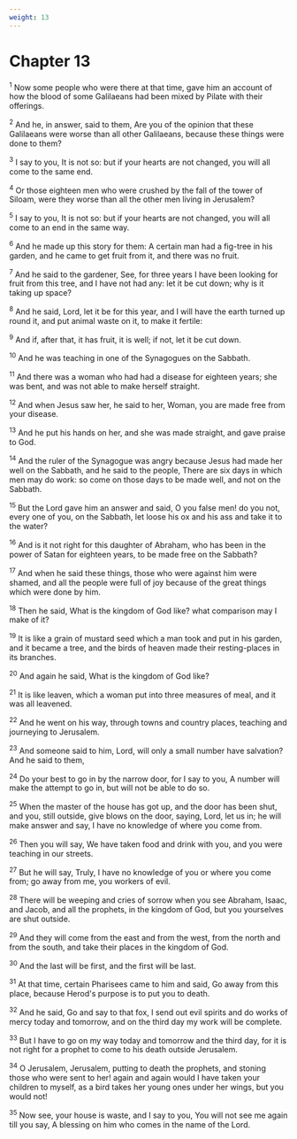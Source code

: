 ```yaml
---
weight: 13
---
```


# Chapter 13

<sup>1</sup> Now some people who were there at that time, gave him an account of how the blood of some Galilaeans had been mixed by Pilate with their offerings. 

<sup>2</sup> And he, in answer, said to them, Are you of the opinion that these Galilaeans were worse than all other Galilaeans, because these things were done to them? 

<sup>3</sup> I say to you, It is not so: but if your hearts are not changed, you will all come to the same end. 

<sup>4</sup> Or those eighteen men who were crushed by the fall of the tower of Siloam, were they worse than all the other men living in Jerusalem? 

<sup>5</sup> I say to you, It is not so: but if your hearts are not changed, you will all come to an end in the same way. 

<sup>6</sup> And he made up this story for them: A certain man had a fig-tree in his garden, and he came to get fruit from it, and there was no fruit. 

<sup>7</sup> And he said to the gardener, See, for three years I have been looking for fruit from this tree, and I have not had any: let it be cut down; why is it taking up space? 

<sup>8</sup> And he said, Lord, let it be for this year, and I will have the earth turned up round it, and put animal waste on it, to make it fertile: 

<sup>9</sup> And if, after that, it has fruit, it is well; if not, let it be cut down. 

<sup>10</sup> And he was teaching in one of the Synagogues on the Sabbath. 

<sup>11</sup> And there was a woman who had had a disease for eighteen years; she was bent, and was not able to make herself straight. 

<sup>12</sup> And when Jesus saw her, he said to her, Woman, you are made free from your disease. 

<sup>13</sup> And he put his hands on her, and she was made straight, and gave praise to God. 

<sup>14</sup> And the ruler of the Synagogue was angry because Jesus had made her well on the Sabbath, and he said to the people, There are six days in which men may do work: so come on those days to be made well, and not on the Sabbath. 

<sup>15</sup> But the Lord gave him an answer and said, O you false men! do you not, every one of you, on the Sabbath, let loose his ox and his ass and take it to the water? 

<sup>16</sup> And is it not right for this daughter of Abraham, who has been in the power of Satan for eighteen years, to be made free on the Sabbath? 

<sup>17</sup> And when he said these things, those who were against him were shamed, and all the people were full of joy because of the great things which were done by him. 

<sup>18</sup> Then he said, What is the kingdom of God like? what comparison may I make of it? 

<sup>19</sup> It is like a grain of mustard seed which a man took and put in his garden, and it became a tree, and the birds of heaven made their resting-places in its branches. 

<sup>20</sup> And again he said, What is the kingdom of God like? 

<sup>21</sup> It is like leaven, which a woman put into three measures of meal, and it was all leavened. 

<sup>22</sup> And he went on his way, through towns and country places, teaching and journeying to Jerusalem. 

<sup>23</sup> And someone said to him, Lord, will only a small number have salvation? And he said to them, 

<sup>24</sup> Do your best to go in by the narrow door, for I say to you, A number will make the attempt to go in, but will not be able to do so. 

<sup>25</sup> When the master of the house has got up, and the door has been shut, and you, still outside, give blows on the door, saying, Lord, let us in; he will make answer and say, I have no knowledge of where you come from. 

<sup>26</sup> Then you will say, We have taken food and drink with you, and you were teaching in our streets. 

<sup>27</sup> But he will say, Truly, I have no knowledge of you or where you come from; go away from me, you workers of evil. 

<sup>28</sup> There will be weeping and cries of sorrow when you see Abraham, Isaac, and Jacob, and all the prophets, in the kingdom of God, but you yourselves are shut outside. 

<sup>29</sup> And they will come from the east and from the west, from the north and from the south, and take their places in the kingdom of God. 

<sup>30</sup> And the last will be first, and the first will be last. 

<sup>31</sup> At that time, certain Pharisees came to him and said, Go away from this place, because Herod's purpose is to put you to death. 

<sup>32</sup> And he said, Go and say to that fox, I send out evil spirits and do works of mercy today and tomorrow, and on the third day my work will be complete. 

<sup>33</sup> But I have to go on my way today and tomorrow and the third day, for it is not right for a prophet to come to his death outside Jerusalem. 

<sup>34</sup> O Jerusalem, Jerusalem, putting to death the prophets, and stoning those who were sent to her! again and again would I have taken your children to myself, as a bird takes her young ones under her wings, but you would not! 

<sup>35</sup> Now see, your house is waste, and I say to you, You will not see me again till you say, A blessing on him who comes in the name of the Lord. 


